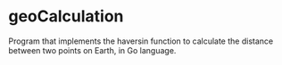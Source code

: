 # geoCalculation
Program that implements the haversin function to calculate the distance between two points on Earth, in Go language.
